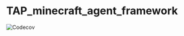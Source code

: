 # TAP_minecraft_agent_framework
![Codecov](https://codecov.io/gh/judiiith19/TAP_minecraft_agent_framework/branch/main/graph/badge.svg)
